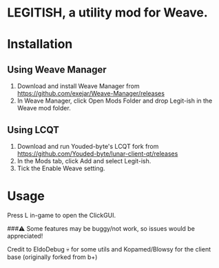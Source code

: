 # LEGITISH, a utility mod for Weave.

# Installation
## Using Weave Manager
1. Download and install Weave Manager from https://github.com/exejar/Weave-Manager/releases
2. In Weave Manager, click Open Mods Folder and drop Legit-ish in the Weave mod folder.

## Using LCQT
1. Download and run Youded-byte's LCQT fork from https://github.com/Youded-byte/lunar-client-qt/releases
2. In the Mods tab, click Add and select Legit-ish.
3. Tick the Enable Weave setting.

# Usage
Press L in-game to open the ClickGUI. 

###⚠ Some features may be buggy/not work, so issues would be appreciated!

Credit to EldoDebug 💀 for some utils and Kopamed/Blowsy for the client base (originally forked from b+)
